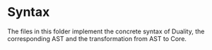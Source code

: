 # Syntax

The files in this folder implement the concrete syntax of Duality,
the corresponding AST and the transformation from AST to Core.
